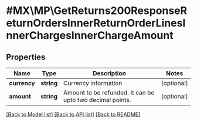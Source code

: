 # #MX\MP\GetReturns200ResponseReturnOrdersInnerReturnOrderLinesInnerChargesInnerChargeAmount

## Properties

Name | Type | Description | Notes
------------ | ------------- | ------------- | -------------
**currency** | **string** | Currency information | [optional]
**amount** | **string** | Amount to be refunded. It can be upto two decimal points. | [optional]


[[Back to Model list]](../) [[Back to API list]](../../Api/MX/MP) [[Back to README]](../../README.md)
